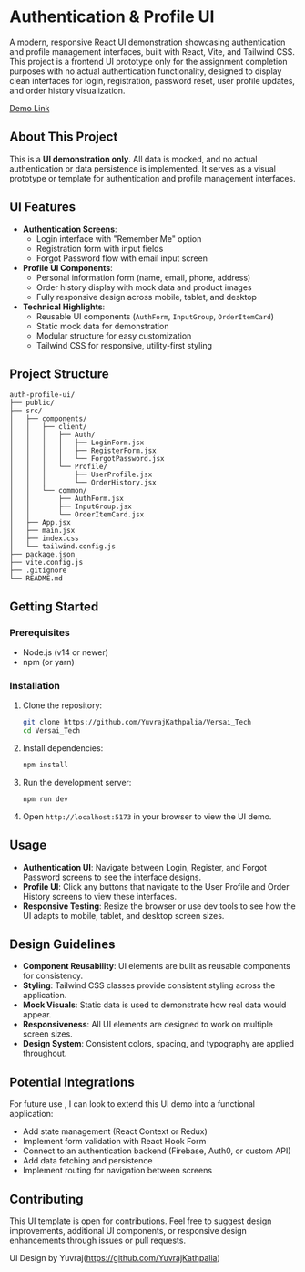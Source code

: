 # Authentication & Profile UI

A modern, responsive React UI demonstration showcasing authentication and profile management interfaces, built with React, Vite, and Tailwind CSS. This project is a frontend UI prototype only for the assignment completion purposes with no actual authentication functionality, designed to display clean interfaces for login, registration, password reset, user profile updates, and order history visualization.

[Demo Link](https://versai-tech.vercel.app/) 

## About This Project

This is a **UI demonstration only**. All data is mocked, and no actual authentication or data persistence is implemented. It serves as a visual prototype or template for authentication and profile management interfaces.

## UI Features

- **Authentication Screens**:
  - Login interface with "Remember Me" option
  - Registration form with input fields
  - Forgot Password flow with email input screen
- **Profile UI Components**:
  - Personal information form (name, email, phone, address)
  - Order history display with mock data and product images
  - Fully responsive design across mobile, tablet, and desktop
- **Technical Highlights**:
  - Reusable UI components (`AuthForm`, `InputGroup`, `OrderItemCard`)
  - Static mock data for demonstration
  - Modular structure for easy customization
  - Tailwind CSS for responsive, utility-first styling

## Project Structure

```
auth-profile-ui/
├── public/
├── src/
│   ├── components/
│   │   ├── client/
│   │   │   ├── Auth/
│   │   │   │   ├── LoginForm.jsx
│   │   │   │   ├── RegisterForm.jsx
│   │   │   │   └── ForgotPassword.jsx
│   │   │   └── Profile/
│   │   │       ├── UserProfile.jsx
│   │   │       └── OrderHistory.jsx
│   │   └── common/
│   │       ├── AuthForm.jsx
│   │       ├── InputGroup.jsx
│   │       └── OrderItemCard.jsx
│   ├── App.jsx
│   ├── main.jsx
│   ├── index.css
│   └── tailwind.config.js
├── package.json
├── vite.config.js
├── .gitignore
└── README.md
```

## Getting Started

### Prerequisites

- Node.js (v14 or newer)
- npm (or yarn)

### Installation

1. Clone the repository:
   ```bash
   git clone https://github.com/YuvrajKathpalia/Versai_Tech
   cd Versai_Tech
   ```

2. Install dependencies:
   ```bash
   npm install
   ```

3. Run the development server:
   ```bash
   npm run dev
   ```

4. Open `http://localhost:5173` in your browser to view the UI demo.

## Usage

- **Authentication UI**: Navigate between Login, Register, and Forgot Password screens to see the interface designs.
- **Profile UI**: Click any buttons that navigate to the User Profile and Order History screens to view these interfaces.
- **Responsive Testing**: Resize the browser or use dev tools to see how the UI adapts to mobile, tablet, and desktop screen sizes.

## Design Guidelines

- **Component Reusability**: UI elements are built as reusable components for consistency.
- **Styling**: Tailwind CSS classes provide consistent styling across the application.
- **Mock Visuals**: Static data is used to demonstrate how real data would appear.
- **Responsiveness**: All UI elements are designed to work on multiple screen sizes.
- **Design System**: Consistent colors, spacing, and typography are applied throughout.

## Potential Integrations

For future use , I can look to extend this UI demo into a functional application:

- Add state management (React Context or Redux)
- Implement form validation with React Hook Form
- Connect to an authentication backend (Firebase, Auth0, or custom API)
- Add data fetching and persistence
- Implement routing for navigation between screens

## Contributing

This UI template is open for contributions. Feel free to suggest design improvements, additional UI components, or responsive design enhancements through issues or pull requests.


UI Design by Yuvraj(https://github.com/YuvrajKathpalia)